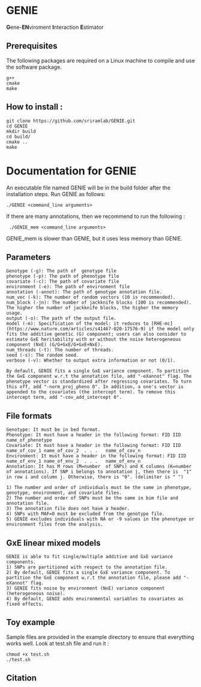 # GENIE
**G**ene-**EN**viroment **I**nteraction **E**stimator



## Prerequisites
The following packages are required on a Linux machine to compile and use the software package.
```
g++
cmake
make
```

## How to install :

```
git clone https://github.com/sriramlab/GENIE.git
cd GENIE
mkdir build
cd build/
cmake ..
make
```

# Documentation for GENIE
An executable file named GENIE will be in the build folder after the installation steps. Run GENIE as follows:
 ```
 ./GENIE <command_line arguments>
```
If there are many annotations, then we recommend to run the following : 
```
 ./GENIE_mem <command_line arguments>
```
GENIE_mem is slower than GENIE, but it uses less memory than GENIE.


## Parameters

```
Genotype (-g): The path of  genotype file
phenotype (-p): The path of phenotype file
covariate (-c): The path of covariate file
environment (-e): The path of environment file
annotation (-annot): The path of genotype annotation file.
num_vec (-k): The number of random vectors (10 is recommended). 
num_block (-jn): The number of jackknife blocks (100 is recommended). The higher the number of jackknife blocks, the higher the memory usage.
output (-o): The path of the output file.
model (-m): Specification of the model: it reduces to [RHE-mc](https://www.nature.com/articles/s41467-020-17576-9) if the model only fits the additive genetic (G) component; users can also consider to estimate GxE heritability with or without the noise heterogeneous component (NxE) (G/G+GxE/G+GxE+NxE). 
num_threads (-t): The number of threads.
seed (-s): The random seed.
verbose (-v): Whether to output extra information or not (0/1).

By default, GENIE fits a single GxE variance component. To partition the GxE component w.r.t the annotation file, add "-eXannot" flag. The phenotype vector is standardized after regressing covariates. To turn this off, add "-norm_proj_pheno 0". In addition, a one's vector is appended to the covariates (the intercept term). To remove this intercept term, add "-cov_add_intercept 0".

```
## File formats
```
Genotype: It must be in bed format.
Phenotype: It must have a header in the following format: FID IID name_of_phenotype
Covariate: It must have a header in the following format: FID IID name_of_cov_1 name_of_cov_2  . . .   name_of_cov_n
Environment: It must have a header in the following format: FID IID name_of_env_1 name_of_env_2  . . .   name_of_env_n
Annotation: It has M rows (M=number  of SNPs) and K columns (K=number of annotations). If SNP i belongs to annotation j, then there is  "1" in row i and column j. Otherwise, there is "0". (delimiter is " ")

1) The number and order of individuals must be the same in phenotype, genotype, environment, and covariate files.
2) The number and order of SNPs must be the same in bim file and annotation file.
3) The annotation file does not have a header. 
4) SNPs with MAF=0 must be excluded from the genotype file.
5) GENIE excludes individuals with NA or -9 values in the phenotype or environment files from the analysis.
```

## GxE linear mixed models
```
GENIE is able to fit single/multiple additive and GxE variance components. 
1) SNPs are partitioned with respect to the annotation file.
2) By default, GENIE fits a single GxE variance component. To partition the GxE component w.r.t the annotation file, please add "-eXannot" flag.
3) GENIE fits noise by environment (NxE) variance component (heterogeneous noise).
4) By default, GENIE adds environmental variables to covariates as fixed effects.
```

## Toy example 
Sample files are provided in the example directory to ensure that everything works well. Look at test.sh file and run it  :
```
chmod +x test.sh
./test.sh
```

## Citation
```
```


